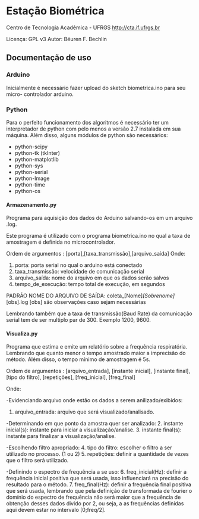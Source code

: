# Estação Biométrica

Centro de Tecnologia Acadêmica - UFRGS
http://cta.if.ufrgs.br

Licença: GPL v3
Autor: Béuren F. Bechlin

## Documentação de uso

### Arduino

Inicialmente é necessário fazer upload do sketch biometrica.ino para seu micro-
controlador arduino.

### Python

Para o perfeito funcionamento dos algoritmos é necessário ter um interpretador
de python com pelo menos a versão 2.7 instalada em sua máquina. Além disso,
alguns módulos de python são necessários:

* python-scipy
* python-tk (tkInter)
* python-matplotlib
* python-sys
* python-serial
* python-Image
* python-time
* python-os

#### Armazenamento.py

Programa para aquisição dos dados do Arduino salvando-os em um arquivo .log.

Este programa é utilizado com o programa biometrica.ino no qual a taxa de
amostragem é definida no microcontrolador.

Ordem de argumentos : [porta],[taxa_transmissão],[arquivo_saída]
Onde:
1. porta: porta serial no qual o arduino está conectado
2. taxa_transmissão: velocidade de comunicação serial
3. arquivo_saída: nome do arquivo em que os dados serão salvos
4. tempo_de_execução: tempo total de execução, em segundos

PADRÃO NOME DO ARQUIVO DE SAÍDA: coleta_[Nome]_[Sobrenome]_[obs].log
[obs] são observações caso sejam necessárias

Lembrando também que a taxa de transmissão(Baud Rate) da comunicação serial tem
de ser multiplo par de 300. Exemplo 1200, 9600.

#### Visualiza.py

Programa que estima e emite um relatório sobre a frequência respiratória. Lembrando
que quanto menor o tempo amostrado maior a imprecisão do método. Além disso, o tempo
mínimo de amostragem é 5s.

Ordem de argumentos : [arquivo_entrada], [instante inicial], [instante final],
[tipo do filtro], [repetições], [freq_inicial], [freq_final]

Onde:

-Evidenciando arquivo onde estão os dados a serem anilizado/exibidos:
1. arquivo_entrada: arquivo que será visualizado/analisado.

-Determinando em que ponto da amostra quer ser analizado:
2. instante inicial(s): instante para iniciar a visualização/analise.
3. instante final(s): instante para finalizar a visualização/analise.

-Escolhendo filtro apropriado:
4. tipo do filtro: escolher o filtro a ser utilizado no processo. (1 ou 2)
5. repetições: definir a quantidade de vezes que o filtro será utilizado.

-Definindo o espectro de frequência a se uso:
6. freq_inicial(Hz): definir a frequência inicial positiva que será usada, isso
influenciará na precisão do resultado para o método.
7. freq_final(Hz): definir a frequência final positiva que será usada, lembrando
que pela definição de transformada de fourier o domínio do espectro de frequência
não será maior que a frequência de obtenção desses dados divido por 2, ou seja,
a as frequências definidas aqui devem estar no intervalo [0;freq/2].
